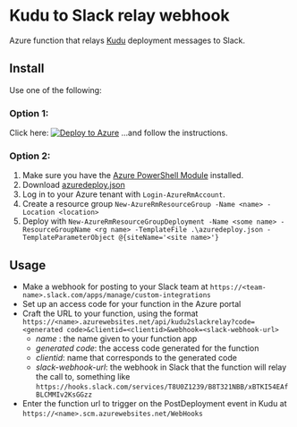 # Kudu to Slack relay webhook
Azure function that relays [Kudu](https://github.com/projectkudu/kudu/) deployment messages to Slack.

## Install

Use one of the following:

### Option 1:

Click here: [![Deploy to Azure](http://azuredeploy.net/deploybutton.png)](https://azuredeploy.net/)
...and follow the instructions.

### Option 2:

1. Make sure you have the [Azure PowerShell Module](https://docs.microsoft.com/en-us/powershell/azure/install-azurerm-ps) installed.
1. Download  [azuredeploy.json](./azuredeploy.json)
1. Log in to your Azure tenant with `Login-AzureRmAccount`.
1. Create a resource group `New-AzureRmResourceGroup -Name <name> -Location <location>`
1. Deploy with `New-AzureRmResourceGroupDeployment -Name <some name> -ResourceGroupName <rg name> -TemplateFile .\azuredeploy.json -TemplateParameterObject @{siteName='<site name>'}`

## Usage

* Make a webhook for posting to your Slack team at `https://<team-name>.slack.com/apps/manage/custom-integrations`
* Set up an access code for your function in the Azure portal
* Craft the URL to your function, using the format `https://<name>.azurewebsites.net/api/kudu2slackrelay?code=<generated code>&clientid=<clientid>&webhook=<slack-webhook-url>`
  * *name* : the name given to your function app
  * *generated code*: the access code generated for the function
  * *clientid*: name that corresponds to the generated code
  * *slack-webhook-url*: the webhook in Slack that the function will relay the call to, something like `https://hooks.slack.com/services/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`
* Enter the function url to trigger on the PostDeployment event in Kudu at `https://<name>.scm.azurewebsites.net/WebHooks`
